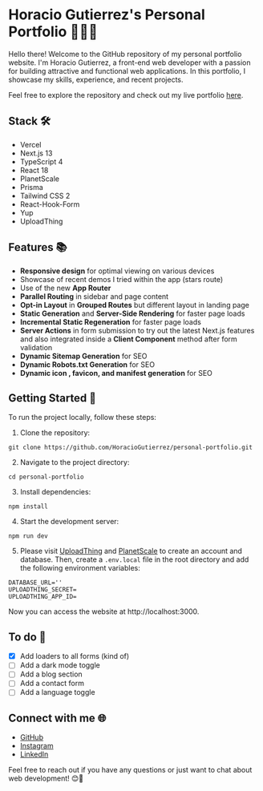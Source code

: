 # Horacio Gutierrez's Personal Portfolio 🚀👨‍💻

Hello there! Welcome to the GitHub repository of my personal portfolio website. I'm Horacio Gutierrez, a front-end web developer with a passion for building attractive and functional web applications. In this portfolio, I showcase my skills, experience, and recent projects.

Feel free to explore the repository and check out my live portfolio [here](https://test-next-new.vercel.app/).

## Stack 🛠

- Vercel
- Next.js 13
- TypeScript 4
- React 18
- PlanetScale
- Prisma
- Tailwind CSS 2
- React-Hook-Form
- Yup
- UploadThing

## Features 📚

- **Responsive design** for optimal viewing on various devices
- Showcase of recent demos I tried within the app (stars route)
- Use of the new **App Router**
- **Parallel Routing** in sidebar and page content
- **Opt-in Layout** in **Grouped Routes** but different layout in landing page
- **Static Generation** and **Server-Side Rendering** for faster page loads
- **Incremental Static Regeneration** for faster page loads
- **Server Actions** in form submission to try out the latest Next.js features and also integrated inside a **Client Component** method after form validation 
- **Dynamic Sitemap Generation** for SEO
- **Dynamic Robots.txt Generation** for SEO
- **Dynamic icon , favicon, and manifest generation** for SEO

## Getting Started 🚀

To run the project locally, follow these steps:

1. Clone the repository:

```
git clone https://github.com/HoracioGutierrez/personal-portfolio.git
```

2. Navigate to the project directory:

```
cd personal-portfolio
```

3. Install dependencies:

```
npm install
```

4. Start the development server:

```
npm run dev
```

5. Please visit [UploadThing](https://uploadthing.com/) and [PlanetScale](https://planetscale.com/) to create an account and database. Then, create a `.env.local` file in the root directory and add the following environment variables:

```
DATABASE_URL=''
UPLOADTHING_SECRET=
UPLOADTHING_APP_ID=
```

Now you can access the website at http://localhost:3000.

## To do 📝

- [x] Add loaders to all forms (kind of)
- [ ] Add a dark mode toggle
- [ ] Add a blog section
- [ ] Add a contact form
- [ ] Add a language toggle

## Connect with me 🌐

- [GitHub](https://github.com/HoracioGutierrez)
- [Instagram](https://www.instagram.com/horagutierrez)
- [LinkedIn](https://www.linkedin.com/in/horacioegutierrez/)

Feel free to reach out if you have any questions or just want to chat about web development! 😊👋